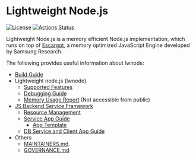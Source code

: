 # Lightweight Node.js

[![License](https://img.shields.io/badge/LICENSE-Apache%202-blue)](LICENSE)
[![Actions Status](https://github.com/Samsung/lwnode/actions/workflows/actions.yml/badge.svg)](https://github.com/Samsung/lwnode/actions)

Lightweight Node.js is a memory efficient Node.js implementation,
which runs on top of [Escargot](https://github.com/Samsung/escargot),
a memory optimized JavaScript Engine developed by Samsung Research.

The following provides useful information about lwnode:
* [Build Guide](docs/Build.md)
* Lightweight node.js (lwnode)
  - [Supported Features](docs/Spec.md)
  - [Debugging Guide](docs/Debugger.md)
  - [Memory Usage Report](https://pages.github.sec.samsung.net/lws/lwnode-test-results) (Not accessible from public)
* [JS Backend Service Framework](docs/Framework.md)
  - [Resource Management](docs/lwnode.md)
  - [Service App Guide](docs/App-service.md)
    - [App Template](modules/apps/template/)
  - [DB Service and Client App Guide](docs/App-db-service.md)
* Others
  - [MAINTAINERS.md](MAINTAINERS.md).
  - [GOVERNANCE.md](GOVERNANCE.md)
